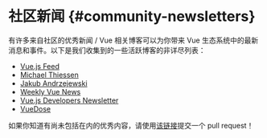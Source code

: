 # 社区新闻 {#community-newsletters}

有许多来自社区的优秀新闻 / Vue 相关博客可以为你带来 Vue 生态系统中的最新消息和事件。以下是我们收集到的一些活跃博客的非详尽列表：

- [Vue.js Feed](https://vuejsfeed.com/)
- [Michael Thiessen](https://michaelnthiessen.com/newsletter)
- [Jakub Andrzejewski](https://dev.to/jacobandrewsky)
- [Weekly Vue News](https://weekly-vue.news/)
- [Vue.js Developers Newsletter](https://vuejsdevelopers.com/newsletter/)
- [VueDose](https://vuedose.tips/articles#newsletter)

如果你知道有尚未包括在内的优秀内容，请使用[该链接](https://github.com/vuejs/docs/edit/main/src/ecosystem/newsletters.md)提交一个 pull request！
